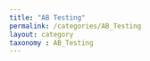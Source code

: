 ```yaml
---
title: "AB Testing"
permalink: /categories/AB_Testing
layout: category
taxonomy : AB_Testing
---
```


